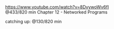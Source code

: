 https://www.youtube.com/watch?v=8DvywoWv6fI  
@433/820 min 
Chapter 12 - Networked Programs

catching up: @130/820 min